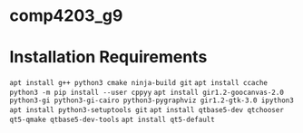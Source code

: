 # comp4203_g9

# Installation Requirements
```apt install g++ python3 cmake ninja-build git```
```apt install ccache```
```python3 -m pip install --user cppyy```
```apt install gir1.2-goocanvas-2.0 python3-gi python3-gi-cairo python3-pygraphviz gir1.2-gtk-3.0 ipython3```
```apt install python3-setuptools git```
```apt install qtbase5-dev qtchooser qt5-qmake qtbase5-dev-tools```
```apt install qt5-default```